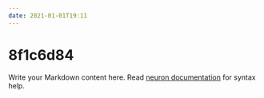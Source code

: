 ```yaml
---
date: 2021-01-01T19:11
---
```


# 8f1c6d84

Write your Markdown content here. Read [neuron documentation](https://neuron.zettel.page/2011404.html) for syntax help.

